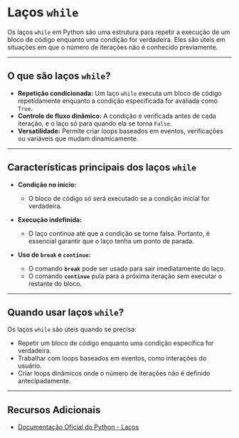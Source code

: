 # Laços `while`

Os laços `while` em Python são uma estrutura para repetir a execução de um bloco de código enquanto uma condição for verdadeira. Eles são úteis em situações em que o número de iterações não é conhecido previamente.

---

## O que são laços `while`?

- **Repetição condicionada:** Um laço `while` executa um bloco de código repetidamente enquanto a condição especificada for avaliada como `True`.
- **Controle de fluxo dinâmico:** A condição é verificada antes de cada iteração, e o laço só para quando ela se torna `False`.
- **Versatilidade:** Permite criar loops baseados em eventos, verificações ou variáveis que mudam dinamicamente.

---

## Características principais dos laços `while`

- **Condição no início:**
  - O bloco de código só será executado se a condição inicial for verdadeira.
  
- **Execução indefinida:**
  - O laço continua até que a condição se torne falsa. Portanto, é essencial garantir que o laço tenha um ponto de parada.

- **Uso de `break` e `continue`:**
  - O comando **`break`** pode ser usado para sair imediatamente do laço.
  - O comando **`continue`** pula para a próxima iteração sem executar o restante do bloco.
  
---

## Quando usar laços `while`?

Os laços `while` são úteis quando se precisa:
- Repetir um bloco de código enquanto uma condição específica for verdadeira.
- Trabalhar com loops baseados em eventos, como interações do usuário.
- Criar loops dinâmicos onde o número de iterações não é definido antecipadamente.

---

## Recursos Adicionais
- [Documentação Oficial do Python - Laços](https://docs.python.org/3/tutorial/controlflow.html#the-while-statement) 